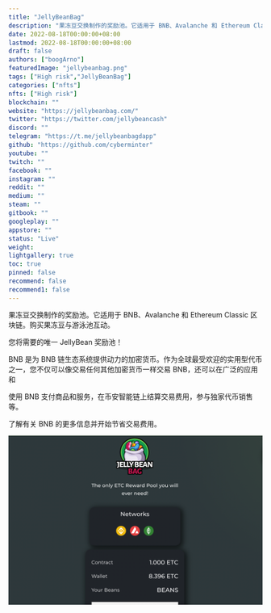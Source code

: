 ```yaml
---
title: "JellyBeanBag"
description: "果冻豆交换制作的奖励池。它适用于 BNB、Avalanche 和 Ethereum Classic 区块链."
date: 2022-08-18T00:00:00+08:00
lastmod: 2022-08-18T00:00:00+08:00
draft: false
authors: ["boogArno"]
featuredImage: "jellybeanbag.png"
tags: ["High risk","JellyBeanBag"]
categories: ["nfts"]
nfts: ["High risk"]
blockchain: ""
website: "https://jellybeanbag.com/"
twitter: "https://twitter.com/jellybeancash"
discord: ""
telegram: "https://t.me/jellybeanbagdapp"
github: "https://github.com/cyberminter"
youtube: ""
twitch: ""
facebook: ""
instagram: ""
reddit: ""
medium: ""
steam: ""
gitbook: ""
googleplay: ""
appstore: ""
status: "Live"
weight: 
lightgallery: true
toc: true
pinned: false
recommend: false
recommend1: false
---
```

果冻豆交换制作的奖励池。它适用于 BNB、Avalanche 和 Ethereum Classic 区块链。购买果冻豆与游泳池互动。

您将需要的唯一 JellyBean 奖励池！

BNB 是为 BNB 链生态系统提供动力的加密货币。作为全球最受欢迎的实用型代币之一，您不仅可以像交易任何其他加密货币一样交易 BNB，还可以在广泛的应用和

使用 BNB 支付商品和服务，在币安智能链上结算交易费用，参与独家代币销售等。

了解有关 BNB 的更多信息并开始节省交易费用。

![jellybeanbag-dapp-high-risk-bsc-image1_70982b0a53f5ed4f8e00e79abacfc5e9](jellybeanbag-dapp-high-risk-bsc-image1_70982b0a53f5ed4f8e00e79abacfc5e9.png)